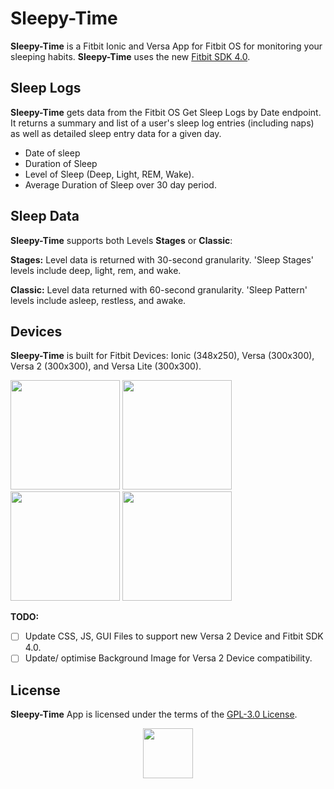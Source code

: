 # Sleepy-Time
**Sleepy-Time** is a Fitbit Ionic and Versa App for Fitbit OS for monitoring your sleeping habits. **Sleepy-Time** uses the new [Fitbit SDK 4.0](https://github.com/Fitbit).

## Sleep Logs
**Sleepy-Time** gets data from the Fitbit OS Get Sleep Logs by Date endpoint. It returns a summary and list of a user's sleep log entries (including naps) as well as detailed sleep entry data for a given day.

* Date of sleep
* Duration of Sleep
* Level of Sleep (Deep, Light, REM, Wake).
* Average Duration of Sleep over 30 day period.

## Sleep Data
**Sleepy-Time** supports  both  Levels **Stages** or **Classic**:

**Stages:** Level data is returned with 30-second granularity. 'Sleep Stages' levels include deep, light, rem, and wake.

**Classic:** Level data returned with 60-second granularity. 'Sleep Pattern' levels include asleep, restless, and awake.

## Devices
**Sleepy-Time** is built for Fitbit Devices: Ionic (348x250), Versa (300x300), Versa 2 (300x300), and Versa Lite (300x300).

<p align="left">
  <img width="175" height="175" src=./screenshots/sleepy-time-versa-1.png>
  <img width="175" height="175" src=./screenshots/sleepy-time-versa-2.png>
  <img width="175" height="175" src=./screenshots/sleepy-time-versa-lite-1.png>
  <img width="175" height="175" src=./screenshots/sleepy-time-ionic-1.png>
</p>

**TODO:**
- [ ] Update CSS, JS, GUI Files to support new Versa 2 Device and Fitbit SDK 4.0.
- [ ] Update/ optimise Background Image for Versa 2 Device compatibility.

## License
**Sleepy-Time** App is licensed under the terms of the [GPL-3.0 License](/LICENSE). 

<p align="middle">
<img width="80" height="80" src=./resources/icon.png>
</p>
